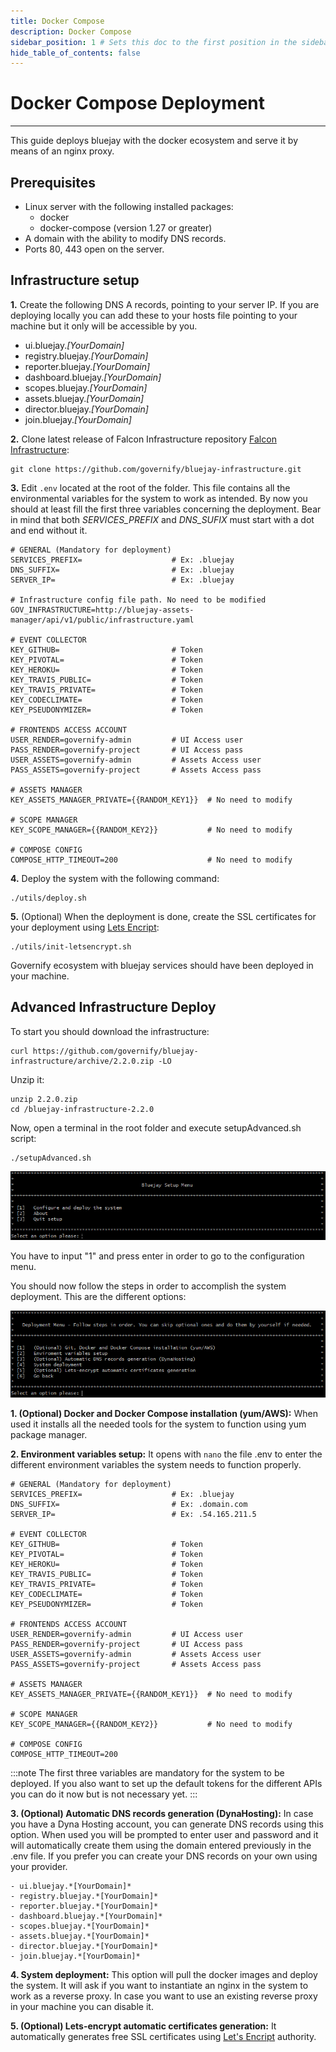 ```yaml
---
title: Docker Compose
description: Docker Compose
sidebar_position: 1 # Sets this doc to the first position in the sidebar
hide_table_of_contents: false
---
```


# Docker Compose Deployment

---

This guide deploys bluejay with the docker ecosystem and serve it by means of an nginx proxy.

## Prerequisites
- Linux server with the following installed packages:
   - docker
   - docker-compose (version 1.27 or greater)
- A domain with the ability to modify DNS records.
- Ports 80, 443 open on the server. 

## Infrastructure setup

**1.** Create the following DNS A records, pointing to your server IP. If you are deploying locally you can add these to your hosts file pointing to your machine but it only will be accessible by you.

- ui.bluejay.*[YourDomain]*
- registry.bluejay.*[YourDomain]*
- reporter.bluejay.*[YourDomain]*
- dashboard.bluejay.*[YourDomain]*
- scopes.bluejay.*[YourDomain]*
- assets.bluejay.*[YourDomain]*
- director.bluejay.*[YourDomain]*
- join.bluejay.*[YourDomain]*

**2.** Clone latest release of Falcon Infrastructure repository [Falcon Infrastructure](https://github.com/governify/bluejay-infrastructure):
```
git clone https://github.com/governify/bluejay-infrastructure.git
```

**3.** Edit `.env` located at the root of the folder. This file contains all the environmental variables for the system to work as intended. By now you should at least fill the first three variables concerning the deployment. Bear in mind that both *SERVICES_PREFIX* and *DNS_SUFIX* must start with a dot and end without it.
```
# GENERAL (Mandatory for deployment)
SERVICES_PREFIX=                    # Ex: .bluejay
DNS_SUFFIX=                         # Ex: .bluejay
SERVER_IP=                          # Ex: .bluejay

# Infrastructure config file path. No need to be modified
GOV_INFRASTRUCTURE=http://bluejay-assets-manager/api/v1/public/infrastructure.yaml

# EVENT COLLECTOR
KEY_GITHUB=                         # Token
KEY_PIVOTAL=                        # Token
KEY_HEROKU=                         # Token
KEY_TRAVIS_PUBLIC=                  # Token
KEY_TRAVIS_PRIVATE=                 # Token
KEY_CODECLIMATE=                    # Token
KEY_PSEUDONYMIZER=                  # Token

# FRONTENDS ACCESS ACCOUNT
USER_RENDER=governify-admin         # UI Access user
PASS_RENDER=governify-project       # UI Access pass
USER_ASSETS=governify-admin         # Assets Access user
PASS_ASSETS=governify-project       # Assets Access pass

# ASSETS MANAGER
KEY_ASSETS_MANAGER_PRIVATE={{RANDOM_KEY1}}  # No need to modify

# SCOPE MANAGER
KEY_SCOPE_MANAGER={{RANDOM_KEY2}}           # No need to modify

# COMPOSE CONFIG
COMPOSE_HTTP_TIMEOUT=200                    # No need to modify
```

**4.** Deploy the system with the following command:
```
./utils/deploy.sh
```

**5.** (Optional) When the deployment is done, create the SSL certificates for your deployment using [Lets Encript](https://letsencrypt.org/):
```
./utils/init-letsencrypt.sh
```

Governify ecosystem with bluejay services should have been deployed in your machine.

## Advanced Infrastructure Deploy
To start you should download the infrastructure:
```
curl https://github.com/governify/bluejay-infrastructure/archive/2.2.0.zip -LO
```

Unzip it:
``` 
unzip 2.2.0.zip
cd /bluejay-infrastructure-2.2.0
``` 

Now, open a terminal in the root folder and execute setupAdvanced.sh script:

```
./setupAdvanced.sh 
```
![Setup Wizard](/img/deployment/setup_wizard_main.PNG)

You have to input "1" and press enter in order to go to the configuration menu.

You should now follow the steps in order to accomplish the system deployment. This are the different options:

![Setup Wizard](/img/deployment/setup_wizard_configure.PNG)
    
**1. (Optional) Docker and Docker Compose installation (yum/AWS):** When used it installs all the needed tools for the system to function  using yum package manager.

**2. Environment variables setup:** It opens with `nano` the file .env to enter the different environment variables the system needs to function properly. 
```
# GENERAL (Mandatory for deployment)
SERVICES_PREFIX=                    # Ex: .bluejay
DNS_SUFFIX=                         # Ex: .domain.com
SERVER_IP=                          # Ex: .54.165.211.5

# EVENT COLLECTOR
KEY_GITHUB=                         # Token
KEY_PIVOTAL=                        # Token
KEY_HEROKU=                         # Token
KEY_TRAVIS_PUBLIC=                  # Token
KEY_TRAVIS_PRIVATE=                 # Token
KEY_CODECLIMATE=                    # Token
KEY_PSEUDONYMIZER=                  # Token

# FRONTENDS ACCESS ACCOUNT
USER_RENDER=governify-admin         # UI Access user
PASS_RENDER=governify-project       # UI Access pass
USER_ASSETS=governify-admin         # Assets Access user
PASS_ASSETS=governify-project       # Assets Access pass

# ASSETS MANAGER
KEY_ASSETS_MANAGER_PRIVATE={{RANDOM_KEY1}}  # No need to modify

# SCOPE MANAGER
KEY_SCOPE_MANAGER={{RANDOM_KEY2}}           # No need to modify

# COMPOSE CONFIG
COMPOSE_HTTP_TIMEOUT=200 
```

:::note
The first three variables are mandatory for the system to be deployed. If you also want to set up the default tokens for the different APIs you can do it now but is not necessary yet.
:::

**3. (Optional) Automatic DNS records generation (DynaHosting):** In case you have a Dyna Hosting account, you can generate DNS records using this option. When used you will be prompted to enter user and password and it will automatically create them using the domain entered previously in the .env file. If you prefer you can create your DNS records on your own using your provider.

```
- ui.bluejay.*[YourDomain]*
- registry.bluejay.*[YourDomain]*
- reporter.bluejay.*[YourDomain]*
- dashboard.bluejay.*[YourDomain]*
- scopes.bluejay.*[YourDomain]*
- assets.bluejay.*[YourDomain]*
- director.bluejay.*[YourDomain]*
- join.bluejay.*[YourDomain]*
```

**4. System deployment:** This option will pull the docker images and deploy the system. It will ask if you want to instantiate an nginx in the system to work as a reverse proxy. In case you want to use an existing reverse proxy in your machine you can disable it.

**5. (Optional) Lets-encrypt automatic certificates generation:** It automatically generates free SSL certificates using [Let's Encript](https://letsencrypt.org/) authority.